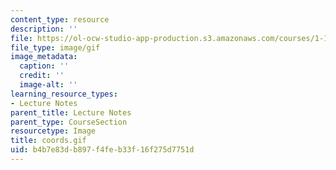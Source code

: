 ```yaml
---
content_type: resource
description: ''
file: https://ol-ocw-studio-app-production.s3.amazonaws.com/courses/1-124j-foundations-of-software-engineering-fall-2000/b4b7e83db897f4feb33f16f275d7751d_coords.gif
file_type: image/gif
image_metadata:
  caption: ''
  credit: ''
  image-alt: ''
learning_resource_types:
- Lecture Notes
parent_title: Lecture Notes
parent_type: CourseSection
resourcetype: Image
title: coords.gif
uid: b4b7e83d-b897-f4fe-b33f-16f275d7751d
---
```

